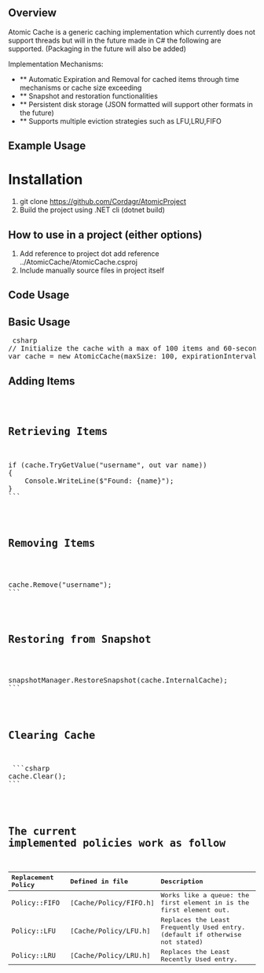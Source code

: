 ## Overview
Atomic Cache is a generic caching implementation which currently does not support threads but will in the future made in C# the following are supported. (Packaging in the future will also be added)

Implementation Mechanisms:
- ** Automatic Expiration and Removal for cached items through time mechanisms or cache size exceeding 
- ** Snapshot and restoration functionalities
- ** Persistent disk storage (JSON formatted will support other formats in the future)
- ** Supports multiple eviction strategies such as LFU,LRU,FIFO

## Example Usage

# Installation
1. git clone https://github.com/Cordagr/AtomicProject
2. Build the project using .NET cli (dotnet build)

## How to use in a project (either options)
1. Add reference to project dot add reference ../AtomicCache/AtomicCache.csproj
2. Include manually source files in project itself

## Code Usage

## Basic Usage
<pre lang="markdown"> csharp
// Initialize the cache with a max of 100 items and 60-second expiration
var cache = new AtomicCache<string, string>(maxSize: 100, expirationIntervalInSeconds: 60);
</pre>

## Adding Items 
<pre lang ="markdown">
<cache.Add("username", "will123");
``` </pre>

## Retrieving Items
<pre lang="markdown">
if (cache.TryGetValue("username", out var name))
{
    Console.WriteLine($"Found: {name}");
}
``` </pre>

## Removing Items
<pre lang="markdown"> 
cache.Remove("username");
``` </pre>

## Restoring from Snapshot
<pre lang="markdown"> 
snapshotManager.RestoreSnapshot(cache.InternalCache);
``` </pre>

## Clearing Cache
<pre lang="markdown"> ```csharp
cache.Clear();
``` </pre>


## The current implemented policies work as follow
| Replacement Policy | Defined in file           | Description                                                                |
| :----------------- | :------------------------ | :------------------------------------------------------------------------- |
| `Policy::FIFO`     | [`Cache/Policy/FIFO.h`]   | Works like a queue: the first element in is the first element out.         |
| `Policy::LFU`      | [`Cache/Policy/LFU.h`]    | Replaces the Least Frequently Used entry. (default if otherwise not stated)|
| `Policy::LRU`      | [`Cache/Policy/LRU.h`]    | Replaces the Least Recently Used entry.                                    |
